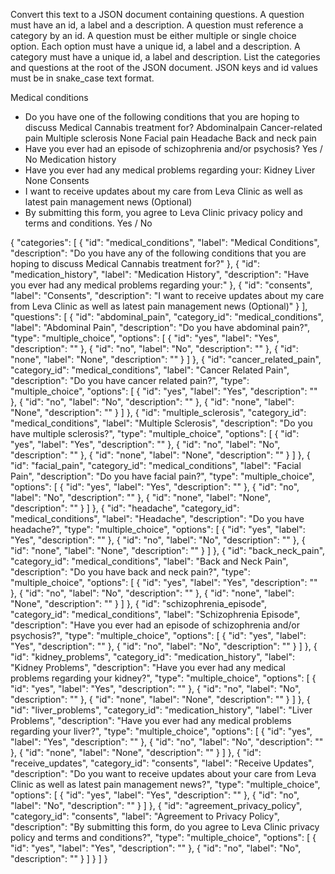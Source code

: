 Convert this text to a JSON document containing questions. A question must have an id, a label and a description. A question must reference a category by an id. A question must be either multiple or single choice option. Each option must have a unique id, a label and a description. A category must have a unique id, a label and description. List the categories and questions at the root of the JSON document. JSON keys and id values must be in snake_case text format.

Medical conditions

- Do you have one of the following conditions that you are hoping to discuss Medical Cannabis treatment for?
  Abdominalpain Cancer-related pain Multiple sclerosis None
  Facial pain Headache
  Back and neck pain
- Have you ever had an episode of schizophrenia and/or psychosis? Yes / No
  Medication history
- Have you ever had any medical problems regarding your: Kidney
  Liver None
  Consents
- I want to receive updates about my care from Leva Clinic as well as latest pain management news (Optional)
- By submitting this form, you agree to Leva Clinic privacy policy and terms and conditions. Yes / No

{
"categories": [
{
"id": "medical_conditions",
"label": "Medical Conditions",
"description": "Do you have any of the following conditions that you are hoping to discuss Medical Cannabis treatment for?"
},
{
"id": "medication_history",
"label": "Medication History",
"description": "Have you ever had any medical problems regarding your:"
},
{
"id": "consents",
"label": "Consents",
"description": "I want to receive updates about my care from Leva Clinic as well as latest pain management news (Optional)"
}
],
"questions": [
{
"id": "abdominal_pain",
"category_id": "medical_conditions",
"label": "Abdominal Pain",
"description": "Do you have abdominal pain?",
"type": "multiple_choice",
"options": [
{
"id": "yes",
"label": "Yes",
"description": ""
},
{
"id": "no",
"label": "No",
"description": ""
},
{
"id": "none",
"label": "None",
"description": ""
}
]
},
{
"id": "cancer_related_pain",
"category_id": "medical_conditions",
"label": "Cancer Related Pain",
"description": "Do you have cancer related pain?",
"type": "multiple_choice",
"options": [
{
"id": "yes",
"label": "Yes",
"description": ""
},
{
"id": "no",
"label": "No",
"description": ""
},
{
"id": "none",
"label": "None",
"description": ""
}
]
},
{
"id": "multiple_sclerosis",
"category_id": "medical_conditions",
"label": "Multiple Sclerosis",
"description": "Do you have multiple sclerosis?",
"type": "multiple_choice",
"options": [
{
"id": "yes",
"label": "Yes",
"description": ""
},
{
"id": "no",
"label": "No",
"description": ""
},
{
"id": "none",
"label": "None",
"description": ""
}
]
},
{
"id": "facial_pain",
"category_id": "medical_conditions",
"label": "Facial Pain",
"description": "Do you have facial pain?",
"type": "multiple_choice",
"options": [
{
"id": "yes",
"label": "Yes",
"description": ""
},
{
"id": "no",
"label": "No",
"description": ""
},
{
"id": "none",
"label": "None",
"description": ""
}
]
},
{
"id": "headache",
"category_id": "medical_conditions",
"label": "Headache",
"description": "Do you have headache?",
"type": "multiple_choice",
"options": [
{
"id": "yes",
"label": "Yes",
"description": ""
},
{
"id": "no",
"label": "No",
"description": ""
},
{
"id": "none",
"label": "None",
"description": ""
}
]
},
{
"id": "back_neck_pain",
"category_id": "medical_conditions",
"label": "Back and Neck Pain",
"description": "Do you have back and neck pain?",
"type": "multiple_choice",
"options": [
{
"id": "yes",
"label": "Yes",
"description": ""
},
{
"id": "no",
"label": "No",
"description": ""
},
{
"id": "none",
"label": "None",
"description": ""
}
]
},
{
"id": "schizophrenia_episode",
"category_id": "medical_conditions",
"label": "Schizophrenia Episode",
"description": "Have you ever had an episode of schizophrenia and/or psychosis?",
"type": "multiple_choice",
"options": [
{
"id": "yes",
"label": "Yes",
"description": ""
},
{
"id": "no",
"label": "No",
"description": ""
}
]
},
{
"id": "kidney_problems",
"category_id": "medication_history",
"label": "Kidney Problems",
"description": "Have you ever had any medical problems regarding your kidney?",
"type": "multiple_choice",
"options": [
{
"id": "yes",
"label": "Yes",
"description": ""
},
{
"id": "no",
"label": "No",
"description": ""
},
{
"id": "none",
"label": "None",
"description": ""
}
]
},
{
"id": "liver_problems",
"category_id": "medication_history",
"label": "Liver Problems",
"description": "Have you ever had any medical problems regarding your liver?",
"type": "multiple_choice",
"options": [
{
"id": "yes",
"label": "Yes",
"description": ""
},
{
"id": "no",
"label": "No",
"description": ""
},
{
"id": "none",
"label": "None",
"description": ""
}
]
},
{
"id": "receive_updates",
"category_id": "consents",
"label": "Receive Updates",
"description": "Do you want to receive updates about your care from Leva Clinic as well as latest pain management news?",
"type": "multiple_choice",
"options": [
{
"id": "yes",
"label": "Yes",
"description": ""
},
{
"id": "no",
"label": "No",
"description": ""
}
]
},
{
"id": "agreement_privacy_policy",
"category_id": "consents",
"label": "Agreement to Privacy Policy",
"description": "By submitting this form, do you agree to Leva Clinic privacy policy and terms and conditions?",
"type": "multiple_choice",
"options": [
{
"id": "yes",
"label": "Yes",
"description": ""
},
{
"id": "no",
"label": "No",
"description": ""
}
]
}
]
}
